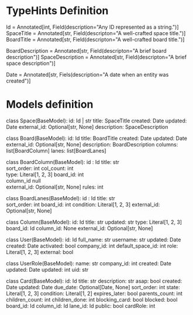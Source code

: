 # TypeHints Definition
Id = Annotated[int, Field(description="Any ID represented as a string.")]
SpaceTitle = Annotated[str, Field(descripton="A well-crafted space title.")]
BoardTitle = Annotated[str, Field(descripton="A well-crafted board title.")]

BoardDescription = Annotated[str, Field(descripton="A brief board description")]
SpaceDescription = Annotated[str, Field(descripton="A brief space description")]

Date = Annotated[str, Fiels(description="A date when an entity was created")]


# Models definition

class Space(BaseModel):
    id: Id | str
    title: SpaceTitle
    created: Date
    updated: Date
    external_id: Optional[str, None]
    description: SpaceDescription

class Board(BaseModel):
    id: Id
    title: BoardTitle
    created: Date
    updated: Date
    external_id: Optional[str, None]
    description: BoardDescription
    columns: list[BoardColumn]
    lanes: list[BoardLanes]

class BoardColumn(BaseModel):
    id : Id	
    title: str	
    sort_order: int
    col_count: int	
    type: Literal[1, 2, 3]
    board_id: int	 
    column_id	null	
    external_id: Optional[str, None]
    rules: int


class BoardLanes(BaseModel):
    id : Id	
    title: str	
    sort_order: int
    board_id: int
    condition: Literal[1, 2, 3]
    external_id: Optional[str, None]

class Column(BaseModel):
    id: Id
    title: str
    updated: str
    type: Literal[1, 2, 3]
    board_id: Id
    column_id: None
    external_id: Optional[str, None]


class User(BaseModel):
    id: Id
    full_name: str
    username: str
    updated: Date
    created: Date
    activated: bool
    company_id: int
    default_space_id: int
    role: Literal[1, 2, 3]
    external: bool


class UserRole(BaseModel):
    name: str
    company_id: int
    created: Date
    updated: Date
    updated: int
    uid: str


class Card(BaseModel):
    id: Id
    title: str
    description: str
    asap: bool
    created: Date
    updated: Date
    due_date: Optional[Date, None]
    sort_order: int
    state: Literal[1, 2, 3]
    condition: Literal[1, 2]
    expires_later: bool
    parents_count: int
    children_count: int
    children_done: int
    blocking_card: bool
    blocked: bool
    board_id: Id
    column_id: Id
    lane_id: Id
    public: bool
    cardRole: int